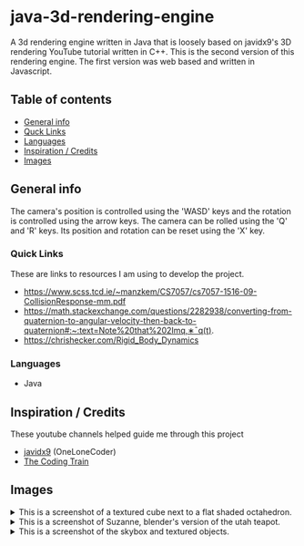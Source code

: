 # java-3d-rendering-engine
A 3d rendering engine written in Java that is loosely based on javidx9's 3D rendering YouTube tutorial written in C++. 
This is the second version of this rendering engine. The first version was web based and written in Javascript.

## Table of contents
* [General info](#general-info)
* [Quck Links](#quick-links)
* [Languages](#languages)
* [Inspiration / Credits](#inspiration)
* [Images](#visuals)

## General info
The camera's position is controlled using the 'WASD' keys and the rotation is controlled using the arrow keys. The camera can be rolled using the 'Q' and 'R' keys. Its position and rotation can be reset using the 'X' key.

### Quick Links
These are links to resources I am using to develop the project.
* https://www.scss.tcd.ie/~manzkem/CS7057/cs7057-1516-09-CollisionResponse-mm.pdf
* https://math.stackexchange.com/questions/2282938/converting-from-quaternion-to-angular-velocity-then-back-to-quaternion#:~:text=Note%20that%202Imq,∗¯q(t).
* https://chrishecker.com/Rigid_Body_Dynamics

### Languages
* Java

## Inspiration / Credits
These youtube channels helped guide me through this project
* [javidx9](https://www.youtube.com/channel/UC-yuWVUplUJZvieEligKBkA) (OneLoneCoder)
* [The Coding Train](https://www.youtube.com/channel/UCvjgXvBlbQiydffZU7m1_aw)

## Images
<details>
<summary>This is a screenshot of a textured cube next to a flat shaded octahedron.</summary>
<br>
<img src="./texturedCubeWithGouraudLighting.png">
</details>

<details>
<summary>This is a screenshot of Suzanne, blender's version of the utah teapot.</summary>
<br>
<img src="./Suzanne.png">
</details>

<details>
<summary>This is a screenshot of the skybox and textured objects.</summary>
<br>
<img src="./Skybox.png">
</details>
